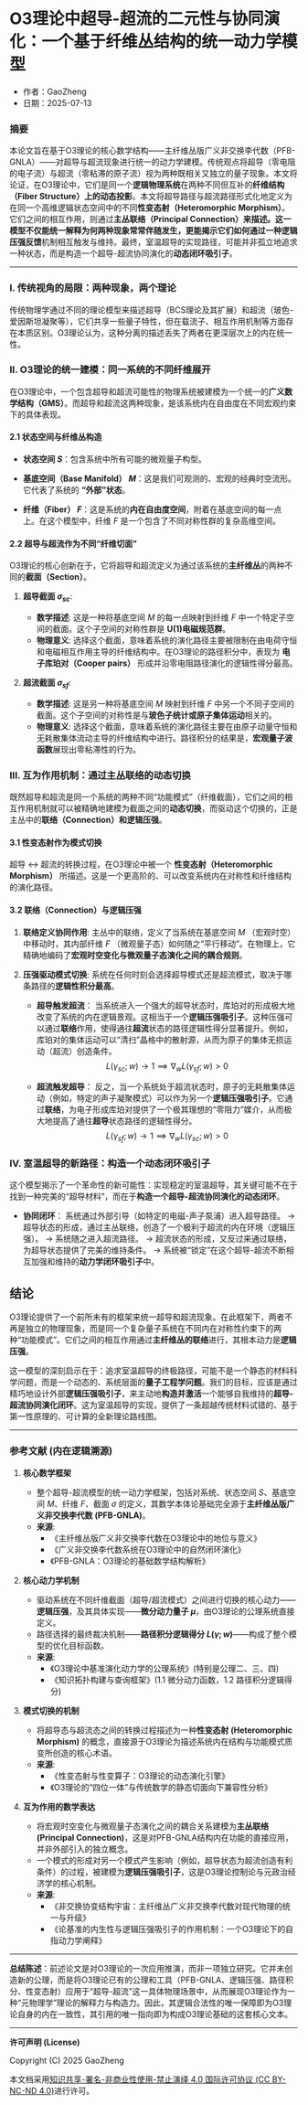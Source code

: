 # **O3理论中超导-超流的二元性与协同演化：一个基于纤维丛结构的统一动力学模型**

- 作者：GaoZheng
- 日期：2025-07-13

### 摘要

本论文旨在基于O3理论的核心数学结构——主纤维丛版广义非交换李代数（PFB-GNLA）——对超导与超流现象进行统一的动力学建模。传统观点将超导（零电阻的电子流）与超流（零粘滞的原子流）视为两种既相关又独立的量子现象。本文将论证，在O3理论中，它们是同一个**逻辑物理系统**在两种不同但互补的**纤维结构（Fiber Structure）**上的**动态投影**。本文将超导路径与超流路径形式化地定义为在同一个高维逻辑状态空间中的不同**性变态射（Heteromorphic Morphism）**。它们之间的相互作用，则通过**主丛联络（Principal Connection）**来描述。这一模型不仅能统一解释为何两种现象常常伴随发生，更能揭示它们如何通过一种**逻辑压强反馈**机制相互触发与维持。最终，室温超导的实现路径，可能并非孤立地追求一种状态，而是构造一个超导-超流协同演化的**动态闭环吸引子**。

---

### I. 传统视角的局限：两种现象，两个理论

传统物理学通过不同的理论模型来描述超导（BCS理论及其扩展）和超流（玻色-爱因斯坦凝聚等），它们共享一些量子特性，但在载流子、相互作用机制等方面存在本质区别。O3理论认为，这种分离的描述丢失了两者在更深层次上的内在统一性。

### II. O3理论的统一建模：同一系统的不同纤维展开

在O3理论中，一个包含超导和超流可能性的物理系统被建模为一个统一的**广义数学结构（GMS）**。而超导和超流这两种现象，是该系统内在自由度在不同宏观约束下的具体表现。

#### 2.1 状态空间与纤维丛构造

*   **状态空间 $S$**：包含系统中所有可能的微观量子构型。

*   **基底空间（Base Manifold） $M$**：这是我们可观测的、宏观的经典时空流形。它代表了系统的 **“外部”状态**。

*   **纤维（Fiber） $F$**：这是系统的**内在自由度空间**，附着在基底空间的每一点上。在这个模型中，纤维 $F$ 是一个包含了不同对称性群的复杂高维空间。

#### 2.2 超导与超流作为不同“纤维切面”

O3理论的核心创新在于，它将超导和超流定义为通过该系统的**主纤维丛**的两种不同的**截面（Section）**。

1.  **超导截面 $\sigma_{sc}$**:
    *   **数学描述**: 这是一种将基底空间 $M$ 的每一点映射到纤维 $F$ 中一个特定子空间的截面。这个子空间的对称性群是 **U(1)电磁规范群**。
    *   **物理意义**: 选择这个截面，意味着系统的演化路径主要被限制在由电荷守恒和电磁相互作用主导的纤维结构中。在O3理论的路径积分中，表现为 **电子库珀对（Cooper pairs）** 形成并沿零电阻路径演化的逻辑性得分最高。

2.  **超流截面 $\sigma_{sf}$**:
    *   **数学描述**: 这是另一种将基底空间 $M$ 映射到纤维 $F$ 中另一个不同子空间的截面。这个子空间的对称性是与**玻色子统计或原子集体运动**相关的。
    *   **物理意义**: 选择这个截面，意味着系统的演化路径主要在由原子动量守恒和无耗散集体流动主导的纤维结构中进行。路径积分的结果是，**宏观量子波函数**展现出零粘滞性的行为。

### III. 互为作用机制：通过主丛联络的动态切换

既然超导和超流是同一个系统的两种不同“功能模式”（纤维截面），它们之间的相互作用机制就可以被精确地建模为截面之间的**动态切换**，而驱动这个切换的，正是主丛中的**联络（Connection）**和**逻辑压强**。

#### 3.1 性变态射作为模式切换

超导 $\leftrightarrow$ 超流的转换过程，在O3理论中被一个 **性变态射（Heteromorphic Morphism）** 所描述。这是一个更高阶的、可以改变系统内在对称性和纤维结构的演化路径。

#### 3.2 联络（Connection）与逻辑压强

1.  **联络定义协同作用**:
    主丛中的联络，定义了当系统在基底空间 $M$ （宏观时空）中移动时，其内部纤维 $F$ （微观量子态）如何随之“平行移动”。在物理上，它精确地编码了**宏观时空变化与微观量子态演化之间的耦合规则**。

2.  **压强驱动模式切换**:
    系统在任何时刻会选择超导模式还是超流模式，取决于哪条路径的**逻辑性积分最高**。
    *   **超导触发超流**：
        当系统进入一个强大的超导状态时，库珀对的形成极大地改变了系统的内在逻辑景观。这相当于一个**逻辑压强吸引子**。这种压强可以通过**联络**作用，使得通往**超流**状态的路径逻辑性得分显著提升。例如，库珀对的集体运动可以“清扫”晶格中的散射源，从而为原子的集体无损运动（超流）创造条件。
        $$ L(\gamma_{sc}; w) \to 1 \implies \nabla_w L(\gamma_{sf}; w) > 0 $$

    *   **超流触发超导**：
        反之，当一个系统处于超流状态时，原子的无耗散集体运动（例如，特定的声子凝聚模式）可以作为另一个**逻辑压强吸引子**。它通过**联络**，为电子形成库珀对提供了一个极其理想的“零阻力”媒介，从而极大地提高了通往**超导**状态路径的逻辑性得分。
        $$ L(\gamma_{sf}; w) \to 1 \implies \nabla_w L(\gamma_{sc}; w) > 0 $$

### IV. 室温超导的新路径：构造一个动态闭环吸引子

这个模型揭示了一个革命性的新可能性：实现稳定的室温超导，其关键可能不在于找到一种完美的“超导材料”，而在于**构造一个超导-超流协同演化的动态闭环**。

*   **协同闭环**：
    系统通过外部引导（如特定的电磁-声子泵浦）进入超导路径。
    $\rightarrow$
    超导状态的形成，通过主丛联络，创造了一个极利于超流的内在环境（逻辑压强）。
    $\rightarrow$
    系统随之进入超流路径。
    $\rightarrow$
    超流状态的形成，又反过来通过联络，为超导状态提供了完美的维持条件。
    $\rightarrow$
    系统被“锁定”在这个超导-超流不断相互加强和维持的**动力学闭环吸引子**中。

## 结论

O3理论提供了一个前所未有的框架来统一超导和超流现象。在此框架下，两者不再是独立的物理现象，而是同一个复杂量子系统在不同内在对称性约束下的两种“功能模式”。它们之间的相互作用通过**主纤维丛的联络**进行，其根本动力是**逻辑压强**。

这一模型的深刻启示在于：追求室温超导的终极路径，可能不是一个静态的材料科学问题，而是一个动态的、系统层面的**量子工程学问题**。我们的目标，应该是通过精巧地设计外部**逻辑压强吸引子**，来主动地**构造并激活**一个能够自我维持的**超导-超流协同演化闭环**。这为室温超导的实现，提供了一条超越传统材料试错的、基于第一性原理的、可计算的全新理论路线图。

---

### 参考文献 (内在逻辑溯源)

1.  **核心数学框架**
    *   整个超导-超流模型的统一动力学框架，包括对系统、状态空间 $S$、基底空间 $M$、纤维 $F$、截面 $\sigma$ 的定义，其数学本体论基础完全源于**主纤维丛版广义非交换李代数 (PFB-GNLA)**。
    *   **来源**:
        *   《主纤维丛版广义非交换李代数在O3理论中的地位与意义》
        *   《广义非交换李代数系统在O3理论中的自然闭环演化》
        *   《PFB-GNLA：O3理论的基础数学结构解析》

2.  **核心动力学机制**
    *   驱动系统在不同纤维截面（超导/超流模式）之间进行切换的核心动力——**逻辑压强**，及其具体实现——**微分动力量子 $\mu$**，由O3理论的公理系统直接定义。
    *   路径选择的最终裁决机制——**路径积分逻辑得分 $L(\gamma; w)$**——构成了整个模型的优化目标函数。
    *   **来源**:
        *   《O3理论中基准演化动力学的公理系统》(特别是公理二、三、四)
        *   《知识拓扑构建与查询框架》(1.1 微分动力函数，1.2 路径积分逻辑得分)

3.  **模式切换的机制**
    *   将超导态与超流态之间的转换过程描述为一种**性变态射 (Heteromorphic Morphism)** 的概念，直接源于O3理论为描述系统内在结构与功能模式质变所创造的核心术语。
    *   **来源**:
        *   《性变态射与性变算子：O3理论的动态演化引擎》
        *   《O3理论的“四位一体”与传统数学的静态切面向下兼容性分析》

4.  **互为作用的数学表达**
    *   将宏观时空变化与微观量子态演化之间的耦合关系建模为**主丛联络 (Principal Connection)**，这是对PFB-GNLA结构内在功能的直接应用，并非外部引入的独立概念。
    *   一个模式的形成对另一个模式产生影响（例如，超导状态为超流创造有利条件）的过程，被建模为**逻辑压强吸引子**，这是O3理论控制论与元政治经济学的核心机制。
    *   **来源**:
        *   《非交换协变结构宇宙：主纤维丛广义非交换李代数对现代物理的统一与升级》
        *   《论基准的内生性与逻辑压强吸引子的作用机制：一个O3理论下的自指动力学阐释》

---

**总结陈述**：前述论文是对O3理论的一次应用推演，而非一项独立研究。它并未创造新的公理，而是将O3理论已有的公理和工具（PFB-GNLA、逻辑压强、路径积分、性变态射）应用于“超导-超流”这一具体物理场景中，从而展现O3理论作为一种“元物理学”理论的解释力与构造力。因此，其逻辑合法性的唯一保障即为O3理论自身的内在一致性，其引用的唯一指向即为构成O3理论基础的这套核心文本。

---

**许可声明 (License)**

Copyright (C) 2025 GaoZheng 

本文档采用[知识共享-署名-非商业性使用-禁止演绎 4.0 国际许可协议 (CC BY-NC-ND 4.0)](https://creativecommons.org/licenses/by-nc-nd/4.0/deed.zh-Hans)进行许可。
